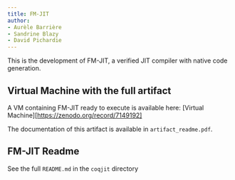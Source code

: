 ```yaml
---
title: FM-JIT
author: 
- Aurèle Barrière
- Sandrine Blazy
- David Pichardie
---
```

This is the development of FM-JIT, a verified JIT compiler with native code generation.


## Virtual Machine with the full artifact
A VM containing FM-JIT ready to execute is available here:
[Virtual Machine][https://zenodo.org/record/7149192]

The documentation of this artifact is available in `artifact_readme.pdf`.

## FM-JIT Readme
See the full `README.md` in the `coqjit` directory
